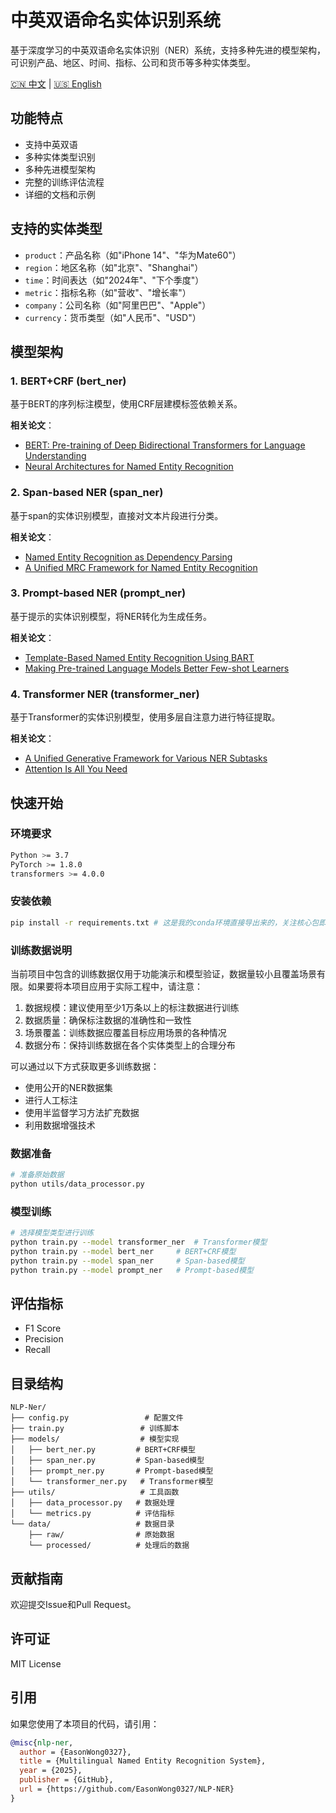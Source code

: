 # 中英双语命名实体识别系统

基于深度学习的中英双语命名实体识别（NER）系统，支持多种先进的模型架构，可识别产品、地区、时间、指标、公司和货币等多种实体类型。

[🇨🇳 中文](README.md) | [🇺🇸 English](README_EN.md)

## 功能特点

- 支持中英双语
- 多种实体类型识别
- 多种先进模型架构
- 完整的训练评估流程
- 详细的文档和示例

## 支持的实体类型

- `product`：产品名称（如"iPhone 14"、"华为Mate60"）
- `region`：地区名称（如"北京"、"Shanghai"）
- `time`：时间表达（如"2024年"、"下个季度"）
- `metric`：指标名称（如"营收"、"增长率"）
- `company`：公司名称（如"阿里巴巴"、"Apple"）
- `currency`：货币类型（如"人民币"、"USD"）

## 模型架构

### 1. BERT+CRF (bert_ner)
基于BERT的序列标注模型，使用CRF层建模标签依赖关系。

**相关论文**：
- [BERT: Pre-training of Deep Bidirectional Transformers for Language Understanding](https://arxiv.org/abs/1810.04805)
- [Neural Architectures for Named Entity Recognition](https://arxiv.org/abs/1603.01360)

### 2. Span-based NER (span_ner)
基于span的实体识别模型，直接对文本片段进行分类。

**相关论文**：
- [Named Entity Recognition as Dependency Parsing](https://aclanthology.org/2020.acl-main.577/)
- [A Unified MRC Framework for Named Entity Recognition](https://arxiv.org/abs/1910.11476)

### 3. Prompt-based NER (prompt_ner)
基于提示的实体识别模型，将NER转化为生成任务。

**相关论文**：
- [Template-Based Named Entity Recognition Using BART](https://aclanthology.org/2021.acl-long.489/)
- [Making Pre-trained Language Models Better Few-shot Learners](https://arxiv.org/abs/2012.15723)

### 4. Transformer NER (transformer_ner)
基于Transformer的实体识别模型，使用多层自注意力进行特征提取。

**相关论文**：
- [A Unified Generative Framework for Various NER Subtasks](https://arxiv.org/abs/2106.01223)
- [Attention Is All You Need](https://arxiv.org/abs/1706.03762)

## 快速开始

### 环境要求
```bash
Python >= 3.7
PyTorch >= 1.8.0
transformers >= 4.0.0
```

### 安装依赖
```bash
pip install -r requirements.txt # 这是我的conda环境直接导出来的，关注核心包即可
```

### 训练数据说明
当前项目中包含的训练数据仅用于功能演示和模型验证，数据量较小且覆盖场景有限。如果要将本项目应用于实际工程中，请注意：

1. 数据规模：建议使用至少1万条以上的标注数据进行训练
2. 数据质量：确保标注数据的准确性和一致性
3. 场景覆盖：训练数据应覆盖目标应用场景的各种情况
4. 数据分布：保持训练数据在各个实体类型上的合理分布

可以通过以下方式获取更多训练数据：
- 使用公开的NER数据集
- 进行人工标注
- 使用半监督学习方法扩充数据
- 利用数据增强技术

### 数据准备
```bash
# 准备原始数据
python utils/data_processor.py
```

### 模型训练
```bash
# 选择模型类型进行训练
python train.py --model transformer_ner  # Transformer模型
python train.py --model bert_ner     # BERT+CRF模型
python train.py --model span_ner     # Span-based模型
python train.py --model prompt_ner   # Prompt-based模型
```

## 评估指标

- F1 Score
- Precision
- Recall


## 目录结构
```
NLP-Ner/
├── config.py                 # 配置文件
├── train.py                 # 训练脚本
├── models/                  # 模型实现
│   ├── bert_ner.py         # BERT+CRF模型
│   ├── span_ner.py         # Span-based模型
│   ├── prompt_ner.py       # Prompt-based模型
│   └── transformer_ner.py   # Transformer模型
├── utils/                   # 工具函数
│   ├── data_processor.py   # 数据处理
│   └── metrics.py          # 评估指标
└── data/                   # 数据目录
    ├── raw/                # 原始数据
    └── processed/          # 处理后的数据
```

## 贡献指南
欢迎提交Issue和Pull Request。

## 许可证
MIT License

## 引用
如果您使用了本项目的代码，请引用：
```bibtex
@misc{nlp-ner,
  author = {EasonWong0327},
  title = {Multilingual Named Entity Recognition System},
  year = {2025},
  publisher = {GitHub},
  url = {https://github.com/EasonWong0327/NLP-NER}
}
``` 